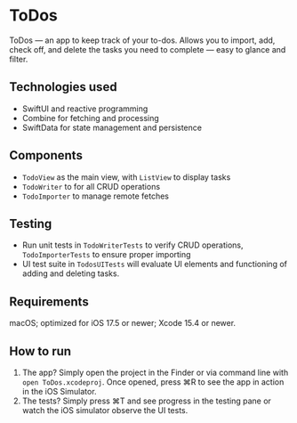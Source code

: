 # ToDos
ToDos — an app to keep track of your to-dos. Allows you to import, add, check off, and delete the tasks you need to complete — easy to glance and filter.

## Technologies used
* SwiftUI and reactive programming
* Combine for fetching and processing
* SwiftData for state management and persistence

## Components
* `TodoView` as the main view, with `ListView` to display tasks
* `TodoWriter` to for all CRUD operations
* `TodoImporter` to manage remote fetches

## Testing
* Run unit tests in `TodoWriterTests` to verify CRUD operations, `TodoImporterTests` to ensure proper importing
* UI test suite in `TodosUITests` will evaluate UI elements and functioning of adding and deleting tasks.

## Requirements
macOS; optimized for iOS 17.5 or newer; Xcode 15.4 or newer. 

## How to run 
1. The app? Simply open the project in the Finder or via command line with `open ToDos.xcodeproj`. Once opened, press ⌘R to see the app in action in the iOS Simulator.
2. The tests? Simply press ⌘T and see progress in the testing pane or watch the iOS simulator observe the UI tests.